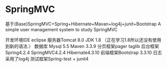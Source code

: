 # SpringMVC
基于(Base)SpringMVC+Spring+Hibernate+Mavan+log4j+junit+Bootstrap
A simple user management system to study SpringMVC

开发环境IDE eclipse 
服务器Tomcat 8.0
JDK 1.8 （正在学习1.8所以还没有使用到新的语法.）
数据库 Mysql 5.5
Maven 3.3.9
分页框架pager taglib
后台框架Spring4.2.4 SpringMVC4.2.4 Hibernate4.3.10 
前端框架Bootstrap 3.3.10 
日志采用了log4j
测试框架Spring-test + junit4

